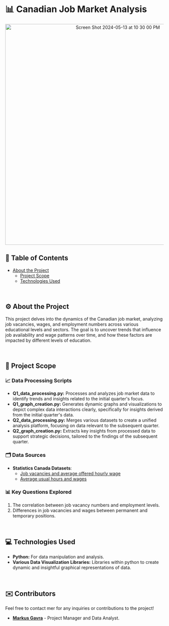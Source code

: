 # 📊 Canadian Job Market Analysis

<p align="center">
  
 <img width="700" alt="Screen Shot 2024-05-13 at 10 30 00 PM" src="https://github.com/GavraMG/GavraMG/assets/145468935/98e82e5d-d919-4019-a50b-cca222f1a902">

</p>

## 📖 Table of Contents
- [About the Project](#-about-the-project)
  - [Project Scope](#-project-scope)
  - [Technologies Used](#-technologies-used)

<br/>

## ⚙️ About the Project
This project delves into the dynamics of the Canadian job market, analyzing job vacancies, wages, and employment numbers across various educational levels and sectors. The goal is to uncover trends that influence job availability and wage patterns over time, and how these factors are impacted by different levels of education.

<br/>

## 📑 Project Scope

### 📈 Data Processing Scripts
- **Q1_data_processing.py:**  Processes and analyzes job market data to identify trends and insights related to the initial quarter's focus.
- **Q1_graph_creation.py:**  Generates dynamic graphs and visualizations to depict complex data interactions clearly, specifically for insights derived from the initial quarter's data.
- **Q2_data_processing.py:**  Merges various datasets to create a unified analysis platform, focusing on data relevant to the subsequent quarter.
- **Q2_graph_creation.py:**  Extracts key insights from processed data to support strategic decisions, tailored to the findings of the subsequent quarter.

### 🗂 Data Sources
- **Statistics Canada Datasets**:
  - [Job vacancies and average offered hourly wage](https://www150.statcan.gc.ca/t1/tbl1/en/tv.action?pid=1410032801)
  - [Average usual hours and wages](https://www150.statcan.gc.ca/t1/tbl1/en/tv.action?pid=1410032002)

### 📊 Key Questions Explored
1. The correlation between job vacancy numbers and employment levels.
2. Differences in job vacancies and wages between permanent and temporary positions.

<br/>

## 💻 Technologies Used
- **Python:** For data manipulation and analysis.
- **Various Data Visualization Libraries:** Libraries within python to create dynamic and insightful graphical representations of data.

<br/>

## ✉️ Contributors

Feel free to contact mer for any inquiries or contributions to the project!

- **[Markus Gavra](mailto:markusgavra@example.com)** - Project Manager and Data Analyst.

